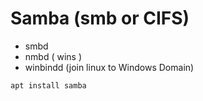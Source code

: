 # Samba (smb or CIFS)
* smbd
* nmbd  ( wins )
* winbindd (join linux to Windows Domain)

```
apt install samba 
```
